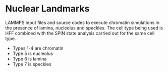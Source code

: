 # Nuclear Landmarks	

LAMMPS input files and source codes to execute chromatin simulations in the presence of lamina, nucleolus and speckles. The cell type being used is HFF combined with the 
SPIN state analysis carried out for the same cell type. 

- Types 1-4 are chromatin
- Type 5 is nucleolus 
- Type 6 is lamina 
- Type 7 is speckles